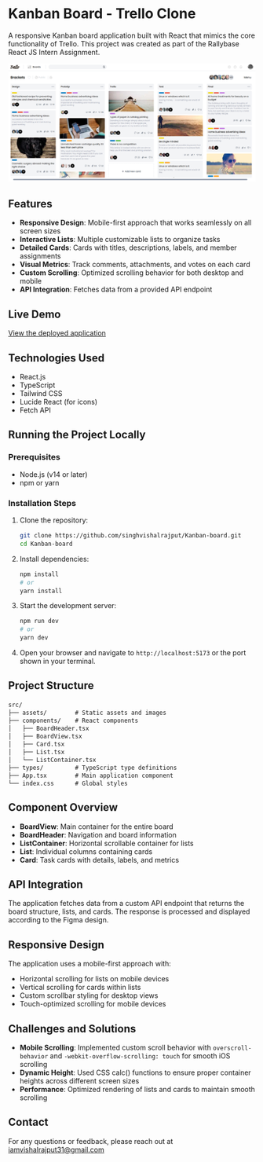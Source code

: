 # Kanban Board - Trello Clone

A responsive Kanban board application built with React that mimics the core functionality of Trello. This project was created as part of the Rallybase React JS Intern Assignment.

![Kanban Board Screenshot](./public/trello-clone-img.png)

## Features

- **Responsive Design**: Mobile-first approach that works seamlessly on all screen sizes
- **Interactive Lists**: Multiple customizable lists to organize tasks
- **Detailed Cards**: Cards with titles, descriptions, labels, and member assignments
- **Visual Metrics**: Track comments, attachments, and votes on each card
- **Custom Scrolling**: Optimized scrolling behavior for both desktop and mobile
- **API Integration**: Fetches data from a provided API endpoint

## Live Demo

[View the deployed application](https://kanban-board1-red.vercel.app/)

## Technologies Used

- React.js
- TypeScript
- Tailwind CSS
- Lucide React (for icons)
- Fetch API

## Running the Project Locally

### Prerequisites

- Node.js (v14 or later)
- npm or yarn

### Installation Steps

1. Clone the repository:
   ```bash
   git clone https://github.com/singhvishalrajput/Kanban-board.git
   cd Kanban-board
   ```

2. Install dependencies:
   ```bash
   npm install
   # or
   yarn install
   ```

3. Start the development server:
   ```bash
   npm run dev
   # or
   yarn dev
   ```

4. Open your browser and navigate to `http://localhost:5173` or the port shown in your terminal.

## Project Structure

```
src/
├── assets/        # Static assets and images
├── components/    # React components
│   ├── BoardHeader.tsx
│   ├── BoardView.tsx
│   ├── Card.tsx
│   ├── List.tsx
│   └── ListContainer.tsx
├── types/         # TypeScript type definitions
├── App.tsx        # Main application component
└── index.css      # Global styles
```

## Component Overview

- **BoardView**: Main container for the entire board
- **BoardHeader**: Navigation and board information
- **ListContainer**: Horizontal scrollable container for lists
- **List**: Individual columns containing cards
- **Card**: Task cards with details, labels, and metrics

## API Integration

The application fetches data from a custom API endpoint that returns the board structure, lists, and cards. The response is processed and displayed according to the Figma design.

## Responsive Design

The application uses a mobile-first approach with:
- Horizontal scrolling for lists on mobile devices
- Vertical scrolling for cards within lists
- Custom scrollbar styling for desktop views
- Touch-optimized scrolling for mobile devices

## Challenges and Solutions

- **Mobile Scrolling**: Implemented custom scroll behavior with `overscroll-behavior` and `-webkit-overflow-scrolling: touch` for smooth iOS scrolling
- **Dynamic Height**: Used CSS calc() functions to ensure proper container heights across different screen sizes
- **Performance**: Optimized rendering of lists and cards to maintain smooth scrolling


## Contact

For any questions or feedback, please reach out at [iamvishalrajput31@gmail.com](mailto:iamvishalrajput31@gmail.com)